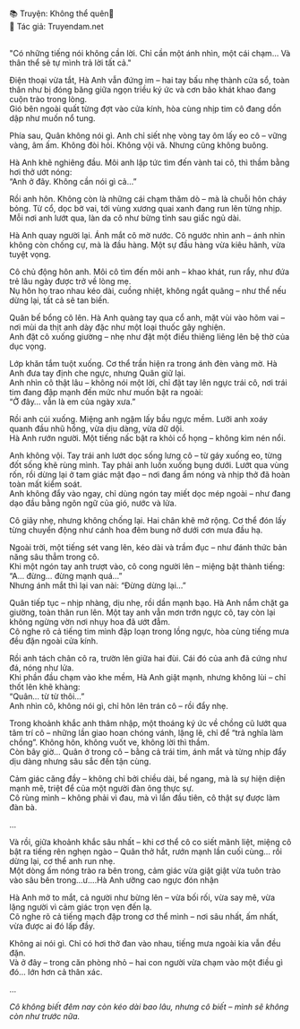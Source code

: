 📚 Truyện: Không thể quên🔞 
<br>
📖 Tác giả: Truyendam.net
<br></br>

"Có những tiếng nói không cần lời. Chỉ cần một ánh nhìn, một cái chạm… Và thân thể sẽ tự mình trả lời tất cả."

Điện thoại vừa tắt, Hà Anh vẫn đứng im – hai tay bấu nhẹ thành cửa sổ, toàn thân như bị đóng băng giữa ngọn triều ký ức và cơn bão khát khao đang cuộn trào trong lòng.  
Gió bên ngoài quất từng đợt vào cửa kính, hòa cùng nhịp tim cô đang dồn dập như muốn nổ tung.

Phía sau, Quân không nói gì. Anh chỉ siết nhẹ vòng tay ôm lấy eo cô – vững vàng, âm ấm. Không đòi hỏi. Không vội vã. Nhưng cũng không buông.

Hà Anh khẽ nghiêng đầu. Môi anh lập tức tìm đến vành tai cô, thì thầm bằng hơi thở ướt nóng:  
“Anh ở đây. Không cần nói gì cả…”

Rồi anh hôn. Không còn là những cái chạm thăm dò – mà là chuỗi hôn cháy bỏng. Từ cổ, dọc bờ vai, tới vùng xương quai xanh đang run lên từng nhịp.  
Mỗi nơi anh lướt qua, làn da cô như bừng tỉnh sau giấc ngủ dài.

Hà Anh quay người lại. Ánh mắt cô mờ nước. Cô ngước nhìn anh – ánh nhìn không còn chống cự, mà là đầu hàng. Một sự đầu hàng vừa kiêu hãnh, vừa tuyệt vọng.

Cô chủ động hôn anh. Môi cô tìm đến môi anh – khao khát, run rẩy, như đứa trẻ lâu ngày được trở về lòng mẹ.  
Nụ hôn họ trao nhau kéo dài, cuồng nhiệt, không ngắt quãng – như thể nếu dừng lại, tất cả sẽ tan biến.

Quân bế bổng cô lên. Hà Anh quàng tay qua cổ anh, mặt vùi vào hõm vai – nơi mùi da thịt anh dày đặc như một loại thuốc gây nghiện.  
Anh đặt cô xuống giường – nhẹ như đặt một điều thiêng liêng lên bệ thờ của dục vọng.

Lớp khăn tắm tuột xuống. Cơ thể trần hiện ra trong ánh đèn vàng mờ. Hà Anh đưa tay định che ngực, nhưng Quân giữ lại.  
Anh nhìn cô thật lâu – không nói một lời, chỉ đặt tay lên ngực trái cô, nơi trái tim đang đập mạnh đến mức như muốn bật ra ngoài:  
“Ở đây… vẫn là em của ngày xưa.”

Rồi anh cúi xuống. Miệng anh ngậm lấy bầu ngực mềm. Lưỡi anh xoáy quanh đầu nhũ hồng, vừa dịu dàng, vừa dữ dội.  
Hà Anh rướn người. Một tiếng nấc bật ra khỏi cổ họng – không kìm nén nổi.

Anh không vội. Tay trái anh lướt dọc sống lưng cô – từ gáy xuống eo, từng đốt sống khẽ rùng mình. Tay phải anh luồn xuống bụng dưới. Lướt qua vùng rốn, rồi dừng lại ở tam giác mật đạo – nơi đang ẩm nóng và nhịp thở đã hoàn toàn mất kiểm soát.  
Anh không đẩy vào ngay, chỉ dùng ngón tay miết dọc mép ngoài – như đang dạo đầu bằng ngôn ngữ của gió, nước và lửa.

Cô giãy nhẹ, nhưng không chống lại. Hai chân khẽ mở rộng. Cơ thể đón lấy từng chuyển động như cánh hoa đêm bung nở dưới cơn mưa đầu hạ.

Ngoài trời, một tiếng sét vang lên, kéo dài và trầm đục – như đánh thức bản năng sâu thẳm trong cô.  
Khi một ngón tay anh trượt vào, cô cong người lên – miệng bật thành tiếng:  
“A… đừng… đừng mạnh quá…”  
Nhưng ánh mắt thì lại van nài: “Đừng dừng lại…”

Quân tiếp tục – nhịp nhàng, dịu nhẹ, rồi dần mạnh bạo. Hà Anh nắm chặt ga giường, toàn thân run lên. Một tay anh vẫn mơn trớn ngực cô, tay còn lại không ngừng vờn nơi nhụy hoa đã ướt đẫm.  
Cô nghe rõ cả tiếng tim mình đập loạn trong lồng ngực, hòa cùng tiếng mưa đều đặn ngoài cửa kính.

Rồi anh tách chân cô ra, trườn lên giữa hai đùi. Cái đó của anh đã cứng như đá, nóng như lửa.  
Khi phần đầu chạm vào khe mềm, Hà Anh giật mạnh, nhưng không lùi – chỉ thốt lên khẽ khàng:  
“Quân… từ từ thôi…”  
Anh nhìn cô, không nói gì, chỉ hôn lên trán cô – rồi đẩy nhẹ.

Trong khoảnh khắc anh thâm nhập, một thoáng ký ức về chồng cũ lướt qua tâm trí cô – những lần giao hoan chóng vánh, lặng lẽ, chỉ để “trả nghĩa làm chồng”. Không hôn, không vuốt ve, không lời thì thầm.  
Còn bây giờ… Quân ở trong cô – bằng cả trái tim, ánh mắt và từng nhịp đẩy dịu dàng nhưng sâu sắc đến tận cùng.

Cảm giác căng đầy – không chỉ bởi chiều dài, bề ngang, mà là sự hiện diện mạnh mẽ, triệt để của một người đàn ông thực sự.  
Cô rùng mình – không phải vì đau, mà vì lần đầu tiên, cô thật sự được làm đàn bà.

...

Và rồi, giữa khoảnh khắc sâu nhất – khi cơ thể cô co siết mãnh liệt, miệng cô bật ra tiếng rên nghẹn ngào – Quân thở hắt, rướn mạnh lần cuối cùng… rồi dừng lại, cơ thể anh run nhẹ.  
Một dòng ấm nóng trào ra bên trong, cảm giác vừa giật giật vừa tuôn trào vào sâu bên trong...ư....Hà Anh ưỡng cao ngực đón nhận

Hà Anh mở to mắt, cả người như bừng lên – vừa bối rối, vừa say mê, vừa lặng người vì cảm giác trọn vẹn đến lạ.  
Cô nghe rõ cả tiếng mạch đập trong cơ thể mình – nơi sâu nhất, ấm nhất, vừa được ai đó lấp đầy.

Không ai nói gì. Chỉ có hơi thở đan vào nhau, tiếng mưa ngoài kia vẫn đều đặn.  
Và ở đây – trong căn phòng nhỏ – hai con người vừa chạm vào một điều gì đó… lớn hơn cả thân xác.

…

*Cô không biết đêm nay còn kéo dài bao lâu, nhưng cô biết – mình sẽ không còn như trước nữa.*  
